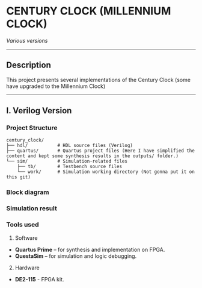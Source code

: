 # CENTURY CLOCK (MILLENNIUM CLOCK)
*Various versions*

---

## Description
This project presents several implementations of the Century Clock (some have upgraded to the Millennium Clock)

---

## I. Verilog Version

### Project Structure
```
century_clock/
├── hdl/           # HDL source files (Verilog)
├── quartus/       # Quartus project files (Here I have simplified the content and kept some synthesis results in the outputs/ folder.)
└── sim/           # Simulation-related files
    ├── tb/        # Testbench source files
    └── work/      # Simulation working directory (Not gonna put it on this git)
```    
### Block diagram

### Simulation result

### Tools used
1. Software
- **Quartus Prime** – for synthesis and implementation on FPGA.
- **QuestaSim** – for simulation and logic debugging.

2. Hardware
- **DE2-115** - FPGA kit.
